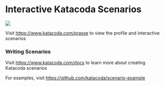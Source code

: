 # Interactive Katacoda Scenarios

[![](http://shields.katacoda.com/katacoda/prasse/count.svg)](https://www.katacoda.com/prasse "Get your profile on Katacoda.com")

Visit https://www.katacoda.com/prasse to view the profile and interactive scenarios

### Writing Scenarios
Visit https://www.katacoda.com/docs to learn more about creating Katacoda scenarios

For examples, visit https://github.com/katacoda/scenario-example
